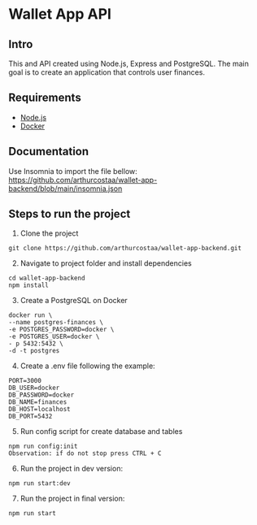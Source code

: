 # Wallet App API

## Intro

This and API created using Node.js, Express and PostgreSQL.
The main goal is to create an application that controls user finances.

## Requirements

- [Node.js](https://nodejs.org/)
- [Docker](https://www.docker.com/)

## Documentation

Use Insomnia to import the file bellow:
https://github.com/arthurcostaa/wallet-app-backend/blob/main/insomnia.json

## Steps to run the project

1. Clone the project

```
git clone https://github.com/arthurcostaa/wallet-app-backend.git
```

2. Navigate to project folder and install dependencies

```
cd wallet-app-backend
npm install
```

3. Create a PostgreSQL on Docker

```
docker run \
--name postgres-finances \
-e POSTGRES_PASSWORD=docker \
-e POSTGRES_USER=docker \
- p 5432:5432 \
-d -t postgres
```

4. Create a .env file following the example:

```
PORT=3000
DB_USER=docker
DB_PASSWORD=docker
DB_NAME=finances
DB_HOST=localhost
DB_PORT=5432
```

5. Run config script for create database and tables

```
npm run config:init
Observation: if do not stop press CTRL + C
```

6. Run the project in dev version:

```
npm run start:dev
```

7. Run the project in final version:

```
npm run start
```
